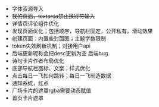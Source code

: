 - 字体资源导入
- ~~我的页面，textarea禁止换行符输入~~
- 详情页评论组件优化
- 发现页面优化；包括顺序，导航栏固定，公开私有，滑动效果
- 创建页面：内置些封面图；主题字数限制
- token失效刷新机制；对接用户api
- 后端更新昵称会把desc更新为空 后端bug
- 诗句卡片作者布局优化
- 底部导航栏图标、文案；样式优化
- 点击每日一飞如何跳转；每日一飞制造数据
- 通知系统，红点
- 广场卡片的遮罩rgba需要动态赋值
- 首页卡片遮罩
